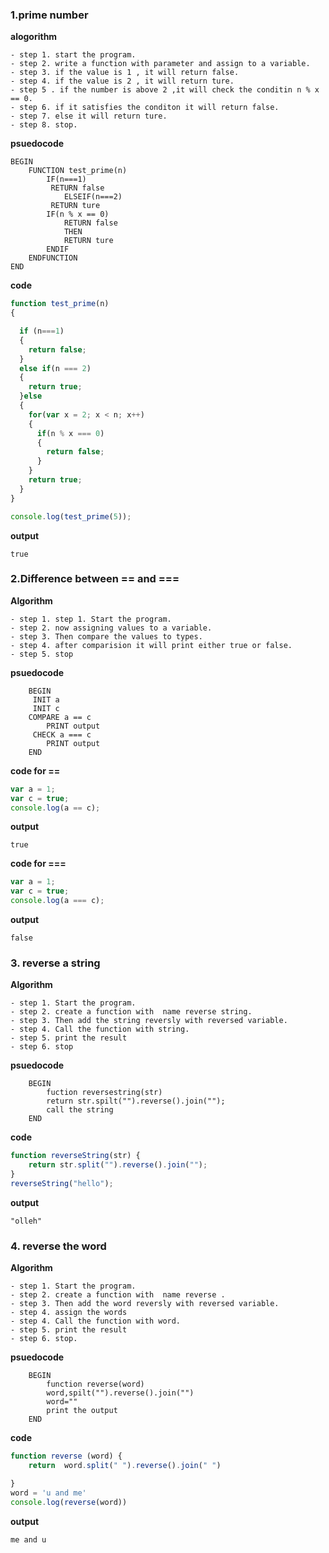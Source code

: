 ### 1.prime number ###
**alogorithm**

    - step 1. start the program.
    - step 2. write a function with parameter and assign to a variable.
    - step 3. if the value is 1 , it will return false.
    - step 4. if the value is 2 , it will return ture.
    - step 5 . if the number is above 2 ,it will check the conditin n % x == 0.
    - step 6. if it satisfies the conditon it will return false.
    - step 7. else it will return ture.
    - step 8. stop.

**psuedocode**
```
BEGIN
    FUNCTION test_prime(n)
        IF(n===1)
         RETURN false
            ELSEIF(n===2)
         RETURN ture
        IF(n % x == 0)
            RETURN false
            THEN 
            RETURN ture
        ENDIF
    ENDFUNCTION
END
```

**code**
```javascript
function test_prime(n)
{

  if (n===1)
  {
    return false;
  }
  else if(n === 2)
  {
    return true;
  }else
  {
    for(var x = 2; x < n; x++)
    {
      if(n % x === 0)
      {
        return false;
      }
    }
    return true;  
  }
}

console.log(test_prime(5));
```
**output**
```console
true
```

### 2.Difference between == and === ###
**Algorithm**

    - step 1. step 1. Start the program.
    - step 2. now assigning values to a variable.
    - step 3. Then compare the values to types.
    - step 4. after comparision it will print either true or false.
    - step 5. stop

**psuedocode**
```
    BEGIN
     INIT a
     INIT c
    COMPARE a == c
        PRINT output
     CHECK a === c 
        PRINT output 
    END 
```

**code for ==**
```javascript
var a = 1;
var c = true;
console.log(a == c);
```
**output**
```console
true
```
**code for ===**
```javascript
var a = 1;
var c = true;
console.log(a === c);
```
**output**
```console
false
```

### 3. reverse a string ###
**Algorithm**

    - step 1. Start the program.
    - step 2. create a function with  name reverse string.
    - step 3. Then add the string reversly with reversed variable.
    - step 4. Call the function with string.
    - step 5. print the result
    - step 6. stop

**psuedocode**
```
    BEGIN
        fuction reversestring(str)
        return str.spilt("").reverse().join("");
        call the string
    END
```

**code**
```javascript
function reverseString(str) {
    return str.split("").reverse().join("");
}
reverseString("hello");
```

**output**
```console
"olleh"
```

### 4. reverse the word ###
**Algorithm**

    - step 1. Start the program.
    - step 2. create a function with  name reverse .
    - step 3. Then add the word reversly with reversed variable.
    - step 4. assign the words 
    - step 4. Call the function with word.
    - step 5. print the result
    - step 6. stop.

**psuedocode**
```
    BEGIN
        function reverse(word)
        word,spilt("").reverse().join("")
        word=""
        print the output
    END
```

**code**
```javascript
function reverse (word) {   
    return  word.split(" ").reverse().join(" ")

}
word = 'u and me'
console.log(reverse(word))
```

**output**
```console
me and u
```


